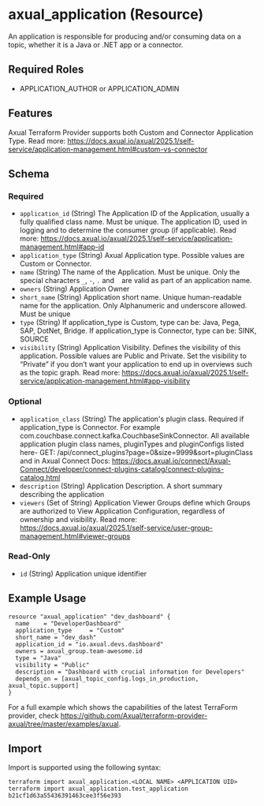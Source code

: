 # axual_application (Resource)

An application is responsible for producing and/or consuming data on a topic, whether it is a Java or .NET app or a connector.

## Required Roles
- APPLICATION_AUTHOR or APPLICATION_ADMIN

## Features
Axual Terraform Provider supports both Custom and Connector Application Type. Read more: https://docs.axual.io/axual/2025.1/self-service/application-management.html#custom-vs-connector

<!-- schema generated by tfplugindocs -->
## Schema

### Required

- `application_id` (String) The Application ID of the Application, usually a fully qualified class name. Must be unique. The application ID, used in logging and to determine the consumer group (if applicable). Read more: https://docs.axual.io/axual/2025.1/self-service/application-management.html#app-id
- `application_type` (String) Axual Application type. Possible values are Custom or Connector.
- `name` (String) The name of the Application. Must be unique. Only the special characters `_`, `-`, `.` and ` ` are valid as part of an application name.
- `owners` (String) Application Owner
- `short_name` (String) Application short name. Unique human-readable name for the application. Only Alphanumeric and underscore allowed. Must be unique
- `type` (String) If application_type is Custom, type can be: Java, Pega, SAP, DotNet, Bridge. If application_type is Connector, type can be: SINK, SOURCE
- `visibility` (String) Application Visibility. Defines the visibility of this application. Possible values are Public and Private. Set the visibility to “Private” if you don’t want your application to end up in overviews such as the topic graph. Read more: https://docs.axual.io/axual/2025.1/self-service/application-management.html#app-visibility

### Optional

- `application_class` (String) The application's plugin class. Required if application_type is Connector. For example com.couchbase.connect.kafka.CouchbaseSinkConnector. All available application plugin class names, pluginTypes and pluginConfigs listed here- GET: /api/connect_plugins?page=0&size=9999&sort=pluginClass and in Axual Connect Docs: https://docs.axual.io/connect/Axual-Connect/developer/connect-plugins-catalog/connect-plugins-catalog.html
- `description` (String) Application Description. A short summary describing the application
- `viewers` (Set of String) Application Viewer Groups define which Groups are authorized to View Application Configuration, regardless of ownership and visibility. Read more: https://docs.axual.io/axual/2025.1/self-service/user-group-management.html#viewer-groups

### Read-Only

- `id` (String) Application unique identifier

## Example Usage

```hcl
resource "axual_application" "dev_dashboard" {
  name    = "DeveloperDashboard"
  application_type     = "Custom"
  short_name = "dev_dash"
  application_id = "io.axual.devs.dashboard"
  owners = axual_group.team-awesome.id
  type = "Java"
  visibility = "Public"
  description = "Dashboard with crucial information for Developers"
  depends_on = [axual_topic_config.logs_in_production, axual_topic.support]
}
```
For a full example which shows the capabilities of the latest TerraForm provider, check https://github.com/Axual/terraform-provider-axual/tree/master/examples/axual.

## Import

Import is supported using the following syntax:

```shell
terraform import axual_application.<LOCAL NAME> <APPLICATION UID>
terraform import axual_application.test_application b21cf1d63a55436391463cee3f56e393
```